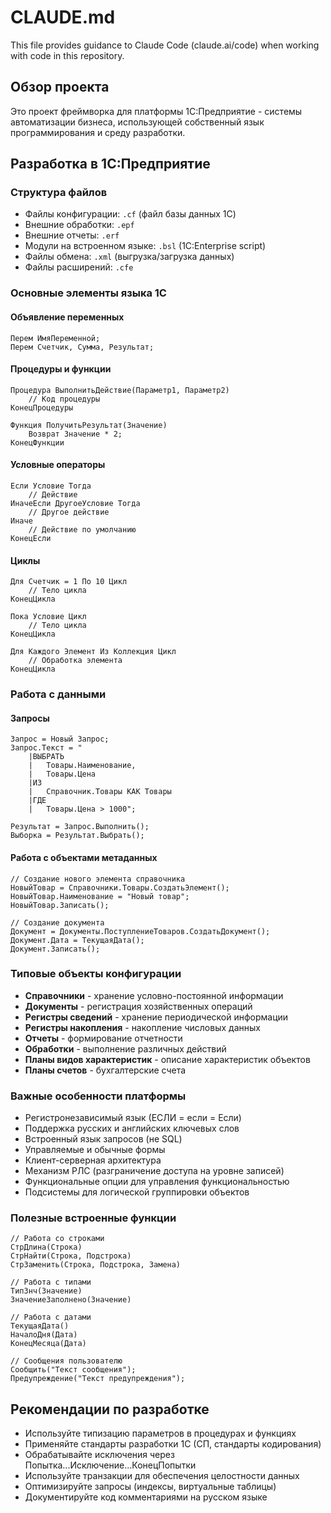 # CLAUDE.md

This file provides guidance to Claude Code (claude.ai/code) when working with code in this repository.

## Обзор проекта

Это проект фреймворка для платформы 1С:Предприятие - системы автоматизации бизнеса, использующей собственный язык программирования и среду разработки.

## Разработка в 1С:Предприятие

### Структура файлов
- Файлы конфигурации: `.cf` (файл базы данных 1С)
- Внешние обработки: `.epf` 
- Внешние отчеты: `.erf`
- Модули на встроенном языке: `.bsl` (1C:Enterprise script)
- Файлы обмена: `.xml` (выгрузка/загрузка данных)
- Файлы расширений: `.cfe`

### Основные элементы языка 1С

#### Объявление переменных
```bsl
Перем ИмяПеременной;
Перем Счетчик, Сумма, Результат;
```

#### Процедуры и функции
```bsl
Процедура ВыполнитьДействие(Параметр1, Параметр2)
    // Код процедуры
КонецПроцедуры

Функция ПолучитьРезультат(Значение)
    Возврат Значение * 2;
КонецФункции
```

#### Условные операторы
```bsl
Если Условие Тогда
    // Действие
ИначеЕсли ДругоеУсловие Тогда
    // Другое действие
Иначе
    // Действие по умолчанию
КонецЕсли
```

#### Циклы
```bsl
Для Счетчик = 1 По 10 Цикл
    // Тело цикла
КонецЦикла

Пока Условие Цикл
    // Тело цикла
КонецЦикла

Для Каждого Элемент Из Коллекция Цикл
    // Обработка элемента
КонецЦикла
```

### Работа с данными

#### Запросы
```bsl
Запрос = Новый Запрос;
Запрос.Текст = "
    |ВЫБРАТЬ
    |   Товары.Наименование,
    |   Товары.Цена
    |ИЗ
    |   Справочник.Товары КАК Товары
    |ГДЕ
    |   Товары.Цена > 1000";
    
Результат = Запрос.Выполнить();
Выборка = Результат.Выбрать();
```

#### Работа с объектами метаданных
```bsl
// Создание нового элемента справочника
НовыйТовар = Справочники.Товары.СоздатьЭлемент();
НовыйТовар.Наименование = "Новый товар";
НовыйТовар.Записать();

// Создание документа
Документ = Документы.ПоступлениеТоваров.СоздатьДокумент();
Документ.Дата = ТекущаяДата();
Документ.Записать();
```

### Типовые объекты конфигурации

- **Справочники** - хранение условно-постоянной информации
- **Документы** - регистрация хозяйственных операций
- **Регистры сведений** - хранение периодической информации
- **Регистры накопления** - накопление числовых данных
- **Отчеты** - формирование отчетности
- **Обработки** - выполнение различных действий
- **Планы видов характеристик** - описание характеристик объектов
- **Планы счетов** - бухгалтерские счета

### Важные особенности платформы

- Регистронезависимый язык (ЕСЛИ = если = Если)
- Поддержка русских и английских ключевых слов
- Встроенный язык запросов (не SQL)
- Управляемые и обычные формы
- Клиент-серверная архитектура
- Механизм РЛС (разграничение доступа на уровне записей)
- Функциональные опции для управления функциональностью
- Подсистемы для логической группировки объектов

### Полезные встроенные функции

```bsl
// Работа со строками
СтрДлина(Строка)
СтрНайти(Строка, Подстрока)
СтрЗаменить(Строка, Подстрока, Замена)

// Работа с типами
ТипЗнч(Значение)
ЗначениеЗаполнено(Значение)

// Работа с датами
ТекущаяДата()
НачалоДня(Дата)
КонецМесяца(Дата)

// Сообщения пользователю
Сообщить("Текст сообщения");
Предупреждение("Текст предупреждения");
```

## Рекомендации по разработке

- Используйте типизацию параметров в процедурах и функциях
- Применяйте стандарты разработки 1С (СП, стандарты кодирования)
- Обрабатывайте исключения через Попытка...Исключение...КонецПопытки
- Используйте транзакции для обеспечения целостности данных
- Оптимизируйте запросы (индексы, виртуальные таблицы)
- Документируйте код комментариями на русском языке